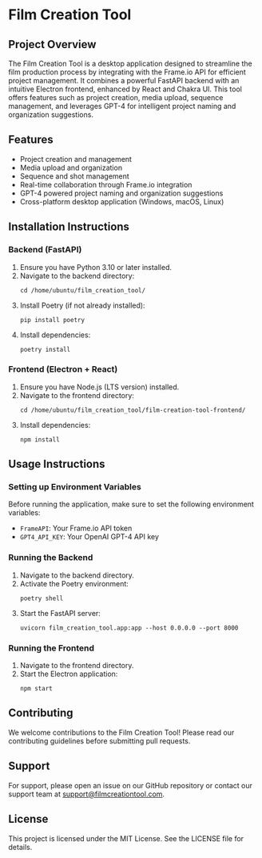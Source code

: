 # Film Creation Tool

## Project Overview
The Film Creation Tool is a desktop application designed to streamline the film production process by integrating with the Frame.io API for efficient project management. It combines a powerful FastAPI backend with an intuitive Electron frontend, enhanced by React and Chakra UI. This tool offers features such as project creation, media upload, sequence management, and leverages GPT-4 for intelligent project naming and organization suggestions.

## Features
- Project creation and management
- Media upload and organization
- Sequence and shot management
- Real-time collaboration through Frame.io integration
- GPT-4 powered project naming and organization suggestions
- Cross-platform desktop application (Windows, macOS, Linux)

## Installation Instructions

### Backend (FastAPI)
1. Ensure you have Python 3.10 or later installed.
2. Navigate to the backend directory:
   ```
   cd /home/ubuntu/film_creation_tool/
   ```
3. Install Poetry (if not already installed):
   ```
   pip install poetry
   ```
4. Install dependencies:
   ```
   poetry install
   ```

### Frontend (Electron + React)
1. Ensure you have Node.js (LTS version) installed.
2. Navigate to the frontend directory:
   ```
   cd /home/ubuntu/film_creation_tool/film-creation-tool-frontend/
   ```
3. Install dependencies:
   ```
   npm install
   ```

## Usage Instructions

### Setting up Environment Variables
Before running the application, make sure to set the following environment variables:
- `FrameAPI`: Your Frame.io API token
- `GPT4_API_KEY`: Your OpenAI GPT-4 API key

### Running the Backend
1. Navigate to the backend directory.
2. Activate the Poetry environment:
   ```
   poetry shell
   ```
3. Start the FastAPI server:
   ```
   uvicorn film_creation_tool.app:app --host 0.0.0.0 --port 8000
   ```

### Running the Frontend
1. Navigate to the frontend directory.
2. Start the Electron application:
   ```
   npm start
   ```

## Contributing
We welcome contributions to the Film Creation Tool! Please read our contributing guidelines before submitting pull requests.

## Support
For support, please open an issue on our GitHub repository or contact our support team at support@filmcreationtool.com.

## License
This project is licensed under the MIT License. See the LICENSE file for details.
